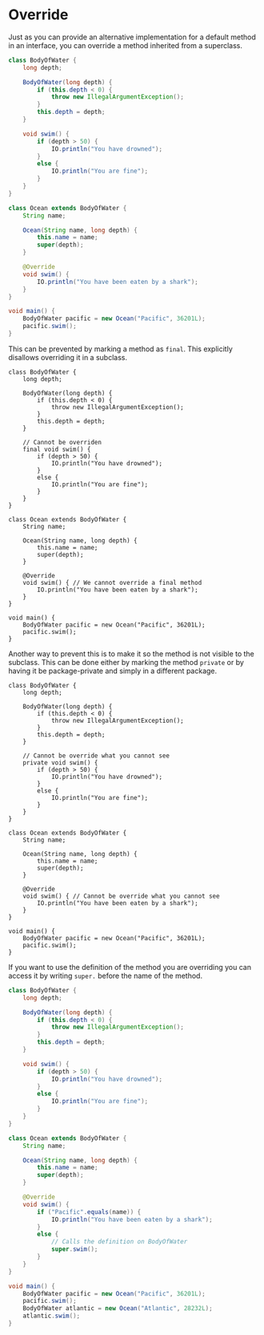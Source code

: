 # Override

Just as you can provide an alternative implementation for a default method
in an interface, you can override a method inherited from a superclass.

```java
class BodyOfWater {
    long depth;

    BodyOfWater(long depth) {
        if (this.depth < 0) {
            throw new IllegalArgumentException();
        }
        this.depth = depth;
    }

    void swim() {
        if (depth > 50) {
            IO.println("You have drowned");
        }
        else {
            IO.println("You are fine");
        }
    }
}

class Ocean extends BodyOfWater {
    String name;

    Ocean(String name, long depth) {
        this.name = name;
        super(depth);
    }

    @Override
    void swim() {
        IO.println("You have been eaten by a shark");
    }
}

void main() {
    BodyOfWater pacific = new Ocean("Pacific", 36201L);
    pacific.swim();
}
```

This can be prevented by marking a method as `final`. This explicitly disallows
overriding it in a subclass.

```java,does_not_compile
class BodyOfWater {
    long depth;

    BodyOfWater(long depth) {
        if (this.depth < 0) {
            throw new IllegalArgumentException();
        }
        this.depth = depth;
    }

    // Cannot be overriden
    final void swim() {
        if (depth > 50) {
            IO.println("You have drowned");
        }
        else {
            IO.println("You are fine");
        }
    }
}

class Ocean extends BodyOfWater {
    String name;

    Ocean(String name, long depth) {
        this.name = name;
        super(depth);
    }

    @Override
    void swim() { // We cannot override a final method
        IO.println("You have been eaten by a shark");
    }
}

void main() {
    BodyOfWater pacific = new Ocean("Pacific", 36201L);
    pacific.swim();
}
```

Another way to prevent this is to make it so the method is not visible to the subclass.
This can be done either by marking the method `private` or by having it be package-private
and simply in a different package.

```java,does_not_compile
class BodyOfWater {
    long depth;

    BodyOfWater(long depth) {
        if (this.depth < 0) {
            throw new IllegalArgumentException();
        }
        this.depth = depth;
    }

    // Cannot be override what you cannot see
    private void swim() {
        if (depth > 50) {
            IO.println("You have drowned");
        }
        else {
            IO.println("You are fine");
        }
    }
}

class Ocean extends BodyOfWater {
    String name;

    Ocean(String name, long depth) {
        this.name = name;
        super(depth);
    }

    @Override
    void swim() { // Cannot be override what you cannot see
        IO.println("You have been eaten by a shark");
    }
}

void main() {
    BodyOfWater pacific = new Ocean("Pacific", 36201L);
    pacific.swim();
}
```

If you want to use the definition of the method you are overriding you can access it by writing `super.`
before the name of the method.

```java
class BodyOfWater {
    long depth;

    BodyOfWater(long depth) {
        if (this.depth < 0) {
            throw new IllegalArgumentException();
        }
        this.depth = depth;
    }

    void swim() {
        if (depth > 50) {
            IO.println("You have drowned");
        }
        else {
            IO.println("You are fine");
        }
    }
}

class Ocean extends BodyOfWater {
    String name;

    Ocean(String name, long depth) {
        this.name = name;
        super(depth);
    }

    @Override
    void swim() {
        if ("Pacific".equals(name)) {
            IO.println("You have been eaten by a shark");
        }
        else {
            // Calls the definition on BodyOfWater
            super.swim();
        }
    }
}

void main() {
    BodyOfWater pacific = new Ocean("Pacific", 36201L);
    pacific.swim();
    BodyOfWater atlantic = new Ocean("Atlantic", 28232L);
    atlantic.swim();
}
```